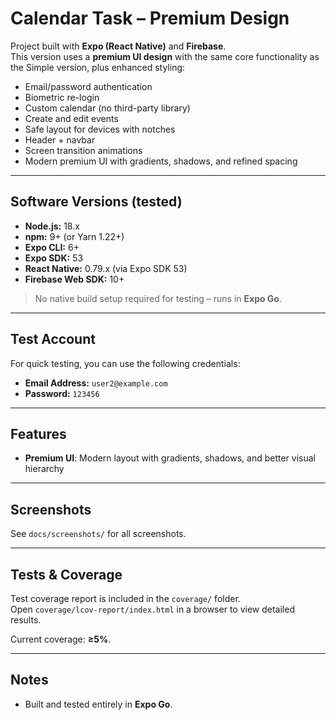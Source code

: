 # Calendar Task – Premium Design

Project built with **Expo (React Native)** and **Firebase**.  
This version uses a **premium UI design** with the same core functionality as the Simple version, plus enhanced styling:
- Email/password authentication
- Biometric re-login
- Custom calendar (no third-party library)
- Create and edit events
- Safe layout for devices with notches
- Header + navbar
- Screen transition animations
- Modern premium UI with gradients, shadows, and refined spacing

---

## Software Versions (tested)

- **Node.js:** 18.x
- **npm:** 9+ (or Yarn 1.22+)
- **Expo CLI:** 6+
- **Expo SDK:** 53
- **React Native:** 0.79.x (via Expo SDK 53)
- **Firebase Web SDK:** 10+

> No native build setup required for testing – runs in **Expo Go**.

---

## Test Account

For quick testing, you can use the following credentials:

- **Email Address:** `user2@example.com`  
- **Password:** `123456`

---

## Features

- **Premium UI**: Modern layout with gradients, shadows, and better visual hierarchy

---

## Screenshots

See `docs/screenshots/` for all screenshots.

---

## Tests & Coverage

Test coverage report is included in the `coverage/` folder.  
Open `coverage/lcov-report/index.html` in a browser to view detailed results.

Current coverage: **≥5%**.

---

## Notes

- Built and tested entirely in **Expo Go**.
